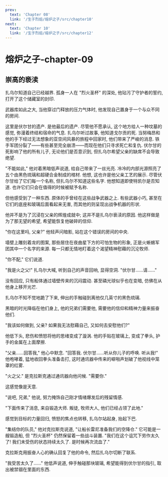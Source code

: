 ```yaml
---
prev:
  text: 'Chapter 08'
  link: '/生于烈焰/熔炉之子/src/chapter10'
next:
  text: 'Chapter 10'
  link: '/生于烈焰/熔炉之子/src/chapter12'
---
```


# 熔炉之子-chapter-09

## 崇高的亵渎

扎乌尔知道自己已经越界. 孤身一人在 "烈火圣杯" 的深处, 他玷污了守护者的誓约, 打开了这个储藏室的封印.

武器库如此之大, 当他穿过门释放的压力气体时, 他发现自己置身于一个与众不同的房间.

这里是伏尔甘的遗产. 是他最后的遗产. 尽管他不愿承认, 这个地方给人一种坟墓的感觉, 弥漫着终结和宿命的气息. 扎乌尔听过故事, 他知道戈尔贡的死. 当努梅昂和他的手下经过无法想象的亚空间风暴的旅程中回家时, 他们带来了严峻的消息. 铁手军团分裂了——有些甚至完全崩溃——而现在他们只寻求死亡和复仇. 伏尔甘的死影响了他的所有儿子, 无论他们是否意识到, 但扎乌尔希望父亲的缺席不会导致绝望.

"不能如此," 他对着黑暗低声说道, 给自己带来了一丝光亮. 冷冷的内部光源照亮了五个由黑色琉璃和超硬合金制成的棺材. 他想, 这也许是他父亲工艺的展示. 尽管伏尔甘给了它们每一个名称, 但扎乌尔不知道这些名字. 他想知道即使特凯尔是否知道. 也许它们只会在值得的时候被赋予名称.

但他感受到了一种东西. 原体的手曾经在这些战争武器之上. 有些武器小巧, 甚至在它们的底座和玻璃后面看起来无害, 而其他的则呈现出战争机器的形状.

他并不是为了沉浸在父亲的辉煌成就中; 这并不是扎乌尔亵渎的原因. 他这样做是为了那无望的希望, 希望能恢复他破碎的信仰.

"你在这里吗, 父亲?" 他轻声问暗影, 站在这个错误的房间的中央.

墙壁上雕刻着龙的图案, 那些居住在夜曲星下方的可怕生物的形象, 正是火蜥蜴军团其中一个名字的来源. 每一只都无情地盯着这个渴望精神慰藉的沉沦牧师.

"你不配," 它们说道.

"我是火之父!" 扎乌尔大喊, 听到自己的声音回响, 显得空洞. "伏尔甘……请……"

没有回应, 只有船体通过墙壁传来的沉闷震动. 甚至磷光球似乎也在变暗, 仿佛在从他身上移开光芒.

扎乌尔不知不觉地跪了下来, 伸出的手触碰到离他仅几英寸的黑色琉璃.

黑暗的时光降临在他们身上, 他的兄弟们需要他, 需要他的信仰和精神力量来振奋他们.

"我该如何做到, 父亲? 如果我无法慰藉自己, 又如何去安慰他们?"

他低下头, 悲伤和愤怒将他的思绪变成了漩涡. 他的手贴在玻璃上, 变成了拳头, 护手的金属在上面摩擦.

"父亲……回答我," 他心中默念. "回答我. 伏尔甘……听从你儿子的呼唤. 听从我!" 他咆哮着, 猛地收回拳头准备击打, 这时通讯器中传来的噼啪声划破了他视线中笼罩的红雾.

"火之父." 是克拉斯克通过通讯器向他问候. "需要你."

这感觉像是天意.

"说吧, 兄弟," 他说, 努力掩饰自己刚才情绪爆发后的残留情感.

"下面传来了消息, 来自锻造大师. 叛徒, 牧师大人, 他们已经占领了此地."

感觉到目标的力量回归, 愤怒的焦点也转移, 扎乌尔站起身, 抬起下巴.

"集结你的队员," 他对克拉斯克说道, "让船长雷尼准备我们的空降仓." 它可能是一艘锻造船, 但 "烈火圣杯" 仍然保留着一些战斗装置. "我们在这个诅咒下劳作太久了! 我们未受伤的状态持续太久了. 是时候再次流血了."

克拉斯克用振奋人心的确认回复了他的命令, 然后扎乌尔切断了联系.

"我受苦太久了……" 他低声说道, 伸手触碰那块玻璃, 希望能得到伏尔甘的指引, 取出被禁锢在里面的东西.
